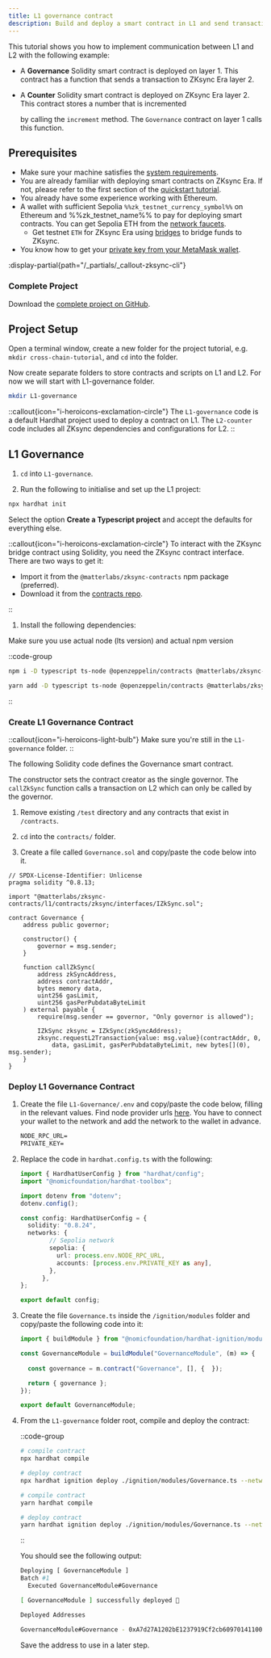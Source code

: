 ```yaml
---
title: L1 governance contract
description: Build and deploy a smart contract in L1 and send transactions that update the state of a contract in ZKsync.
---
```


This tutorial shows you how to implement communication between L1 and L2 with the following example:

- A **Governance** Solidity smart contract is deployed on layer 1. This contract has a function that sends a transaction
  to ZKsync Era layer 2.
- A **Counter** Solidity smart contract is deployed on ZKsync Era layer 2. This contract stores a number that is incremented

  by calling the `increment` method. The `Governance` contract on layer 1 calls this function.

## Prerequisites

- Make sure your machine satisfies the [system
  requirements](https://github.com/matter-labs/era-compiler-solidity/tree/main#system-requirements).
- You are already familiar with deploying smart contracts on ZKsync Era.
  If not, please refer to the first section of the [quickstart tutorial](https://docs.zksync.io/build/quick-start).
- You already have some experience working with Ethereum.
- A wallet with sufficient Sepolia `%%zk_testnet_currency_symbol%%` on Ethereum and %%zk_testnet_name%% to pay for deploying smart
  contracts. You can get Sepolia ETH from the [network faucets](https://docs.zksync.io/ecosystem/network-faucets).
  - Get testnet `ETH` for ZKsync Era using [bridges](https://zksync.io/explore#bridges) to bridge funds to ZKsync.
- You know how to get your [private key from your MetaMask wallet](https://support.metamask.io/hc/en-us/articles/360015289632-How-to-export-an-account-s-private-key).

:display-partial{path="/_partials/_callout-zksync-cli"}

### Complete Project

Download the [complete project on GitHub](https://github.com/matter-labs/tutorials/tree/main/cross-chain).

## Project Setup

Open a terminal window, create a new folder for the project tutorial, e.g. `mkdir cross-chain-tutorial`, and `cd` into
the folder.

Now create separate folders to store contracts and scripts on L1 and L2. For now we will start with L1-governance
folder.

```sh
mkdir L1-governance
```

::callout{icon="i-heroicons-exclamation-circle"}
The `L1-governance` code is a default Hardhat project used to deploy a contract on L1.
The `L2-counter` code includes all ZKsync dependencies and configurations for L2.
::

## L1 Governance

1. `cd` into `L1-governance`.

2. Run the following to initialise and set up the L1 project:

```sh
npx hardhat init
```

Select the option **Create a Typescript project** and accept the defaults for everything else.

::callout{icon="i-heroicons-exclamation-circle"}
To interact with the ZKsync bridge contract using Solidity, you need
the ZKsync contract interface. There are two ways to get it:

- Import it from the `@matterlabs/zksync-contracts` npm package (preferred).
- Download it from the [contracts repo](https://github.com/matter-labs/era-contracts).

::

1. Install the following dependencies:

Make sure you use actual node (lts version) and actual npm version

::code-group

```bash [npm]
npm i -D typescript ts-node @openzeppelin/contracts @matterlabs/zksync-contracts @nomicfoundation/hardhat-ethers @typechain/ethers-v6 @typechain/hardhat typechain ethers dotenv
```

```bash [yarn]
yarn add -D typescript ts-node @openzeppelin/contracts @matterlabs/zksync-contracts @nomicfoundation/hardhat-ethers @typechain/ethers-v6 @typechain/hardhat typechain ethers dotenv
```

::

### Create L1 Governance Contract

::callout{icon="i-heroicons-light-bulb"}
Make sure you're still in the `L1-governance` folder.
::

The following Solidity code defines the Governance smart contract.

The constructor sets the contract creator as the single governor.
The `callZkSync` function calls a transaction on L2 which can only be called by the governor.

1. Remove existing `/test` directory and any contracts that exist in `/contracts`.

2. `cd` into the `contracts/` folder.

3. Create a file called `Governance.sol` and copy/paste the code below into it.

```solidity [Governance.sol]
// SPDX-License-Identifier: Unlicense
pragma solidity ^0.8.13;

import "@matterlabs/zksync-contracts/l1/contracts/zksync/interfaces/IZkSync.sol";

contract Governance {
    address public governor;

    constructor() {
        governor = msg.sender;
    }

    function callZkSync(
        address zkSyncAddress,
        address contractAddr,
        bytes memory data,
        uint256 gasLimit,
        uint256 gasPerPubdataByteLimit
    ) external payable {
        require(msg.sender == governor, "Only governor is allowed");

        IZkSync zksync = IZkSync(zkSyncAddress);
        zksync.requestL2Transaction{value: msg.value}(contractAddr, 0,
            data, gasLimit, gasPerPubdataByteLimit, new bytes[](0), msg.sender);
    }
}
```

### Deploy L1 Governance Contract

1. Create the file `L1-Governance/.env` and copy/paste the code below, filling in the relevant values.
  Find node provider urls [here](https://chainlist.org/chain/11155111).
  You have to connect your wallet to the network and add the network to the wallet in advance.

    ```txt [L1-Governance/.env]
    NODE_RPC_URL=
    PRIVATE_KEY=
    ```

1. Replace the code in `hardhat.config.ts` with the following:

    ```ts
    import { HardhatUserConfig } from "hardhat/config";
    import "@nomicfoundation/hardhat-toolbox";

    import dotenv from "dotenv";
    dotenv.config();

    const config: HardhatUserConfig = {
      solidity: "0.8.24",
      networks: {
            // Sepolia network
            sepolia: {
              url: process.env.NODE_RPC_URL,
              accounts: [process.env.PRIVATE_KEY as any],
            },
          },
    };

    export default config;
    ```

1. Create the file `Governance.ts` inside the `/ignition/modules` folder and copy/paste the following code into it:

    ```ts
    import { buildModule } from "@nomicfoundation/hardhat-ignition/modules";

    const GovernanceModule = buildModule("GovernanceModule", (m) => {
      
      const governance = m.contract("Governance", [], {  });

      return { governance };
    });

    export default GovernanceModule;

    ```

1. From the `L1-governance` folder root, compile and deploy the contract:

    ::code-group

    ```sh [npm]
    # compile contract
    npx hardhat compile

    # deploy contract
    npx hardhat ignition deploy ./ignition/modules/Governance.ts --network sepolia
    ```

    ```sh [yarn]
    # compile contract
    yarn hardhat compile

    # deploy contract
    yarn hardhat ignition deploy ./ignition/modules/Governance.ts --network sepolia
    ```

    ::

    You should see the following output:

    ```sh
    Deploying [ GovernanceModule ]
    Batch #1
      Executed GovernanceModule#Governance

    [ GovernanceModule ] successfully deployed 🚀

    Deployed Addresses

    GovernanceModule#Governance - 0xA7d27A1202bE1237919Cf2cb60970141100725b4
    ```

    Save the address to use in a later step.
